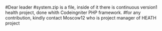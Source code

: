 #Dear leader
#system.zip is a file, inside of it there is continuous version1 health project, done whith Codeingniter PHP framework.
#for any contribution, kindly contact Moscow12 who is project manager of HEATH project 
